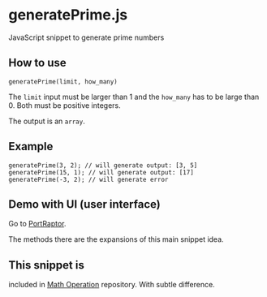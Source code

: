 # generatePrime.js
JavaScript snippet to generate prime numbers

## How to use
```
generatePrime(limit, how_many)
```
The `limit` input must be larger than 1 and the `how_many` has to be large than 0. Both must be positive integers.

The output is an `array`.

## Example

```
generatePrime(3, 2); // will generate output: [3, 5]
generatePrime(15, 1); // will generate output: [17]
generatePrime(-3, 2); // will generate error
```

## Demo with UI (user interface)
Go to <a href="http://portraptor.johanpaul.net/2014/05/prime-number-generator-by-monkey-raptor.html" target="_blank" title="new window">PortRaptor</a>.

The methods there are the expansions of this main snippet idea.

## This snippet is
included in <a href="https://github.com/monkeyraptor/math_operation" target="_blank" title="new window">Math Operation</a> repository. With subtle difference.
